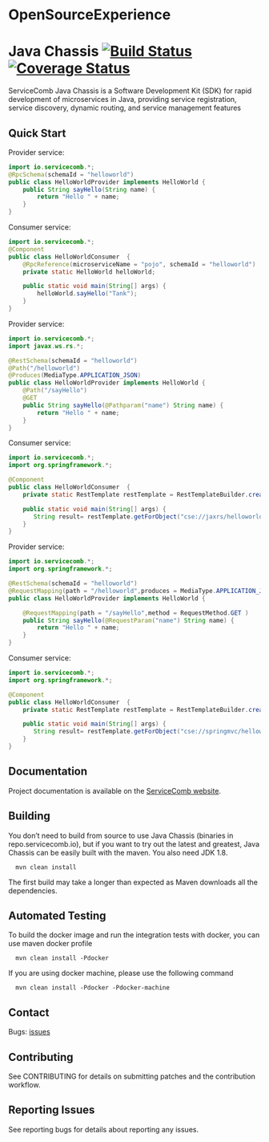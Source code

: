 # OpenSourceExperience
# Java Chassis [![Build Status](https://travis-ci.org/ServiceComb/java-chassis.svg?branch=master)](https://travis-ci.org/ServiceComb/java-chassis?branch=master)[![Coverage Status](https://coveralls.io/repos/github/ServiceComb/java-chassis/badge.svg?branch=master)](https://coveralls.io/github/ServiceComb/java-chassis?branch=master)
ServiceComb Java Chassis is a Software Development Kit (SDK) for rapid development of microservices in Java, providing service registration, service discovery, dynamic routing, and service management features


## Quick Start

Provider service:
```java
import io.servicecomb.*;
@RpcSchema(schemaId = "helloworld")
public class HelloWorldProvider implements HelloWorld {
    public String sayHello(String name) {
        return "Hello " + name;
    }
}
```

Consumer service:
```java
import io.servicecomb.*;
@Component
public class HelloWorldConsumer  {
	@RpcReference(microserviceName = "pojo", schemaId = "helloworld")
	private static HelloWorld helloWorld;

	public static void main(String[] args) {
		helloWorld.sayHello("Tank");
	}
}
```

Provider service:
```java
import io.servicecomb.*;
import javax.ws.rs.*;

@RestSchema(schemaId = "helloworld")
@Path("/helloworld")
@Produces(MediaType.APPLICATION_JSON)
public class HelloWorldProvider implements HelloWorld {
    @Path("/sayHello")
    @GET
    public String sayHello(@Pathparam("name") String name) {
        return "Hello " + name;
    }
}
```

Consumer service:
```java
import io.servicecomb.*;
import org.springframework.*;

@Component
public class HelloWorldConsumer  {
	private static RestTemplate restTemplate = RestTemplateBuilder.create();

	public static void main(String[] args) {
       String result= restTemplate.getForObject("cse://jaxrs/helloworld/syaHello?name={name}",String.class,"Tank");
	}
}
```
Provider service:
```java
import io.servicecomb.*;
import org.springframework.*;

@RestSchema(schemaId = "helloworld")
@RequestMapping(path = "/helloworld",produces = MediaType.APPLICATION_JSON)
public class HelloWorldProvider implements HelloWorld {

    @RequestMapping(path = "/sayHello",method = RequestMethod.GET )
    public String sayHello(@RequestParam("name") String name) {
        return "Hello " + name;
    }
}
```

Consumer service:
```java
import io.servicecomb.*;
import org.springframework.*;

@Component
public class HelloWorldConsumer  {
	private static RestTemplate restTemplate = RestTemplateBuilder.create();

	public static void main(String[] args) {
       String result= restTemplate.getForObject("cse://springmvc/helloworld/syaHello?name={name}",String.class,"Tank");
	}
}
```


## Documentation

Project documentation is available on the [ServiceComb website][servicecomb-website].

[servicecomb-website]: http://servicecomb.io/


## Building

You don’t need to build from source to use Java Chassis (binaries in repo.servicecomb.io), but if you want to try out the latest and greatest, Java Chassis can be easily built with the maven.  You also need JDK 1.8.

      mvn clean install

The first build may take a longer than expected as Maven downloads all the dependencies.

## Automated Testing

  To build the docker image and run the integration tests with docker, you can use maven docker profile 
  
      mvn clean install -Pdocker
      
  If you are using docker machine, please use the following command
  
      mvn clean install -Pdocker -Pdocker-machine
            
## Contact

Bugs: [issues](https://github.com/servicecomb/service-center/issues)

## Contributing

See CONTRIBUTING for details on submitting patches and the contribution workflow.

## Reporting Issues

See reporting bugs for details about reporting any issues.
